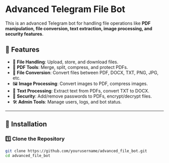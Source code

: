 # Advanced Telegram File Bot

This is an advanced Telegram bot for handling file operations like **PDF manipulation, file conversion, text extraction, image processing, and security features**.

## 📌 Features
- 📂 **File Handling**: Upload, store, and download files.
- 📑 **PDF Tools**: Merge, split, compress, and protect PDFs.
- 🔄 **File Conversion**: Convert files between PDF, DOCX, TXT, PNG, JPG, etc.
- 🖼️ **Image Processing**: Convert images to PDF, compress images.
- 📝 **Text Processing**: Extract text from PDFs, convert TXT to DOCX.
- 🔐 **Security**: Add/remove passwords to PDFs, encrypt/decrypt files.
- 🛠️ **Admin Tools**: Manage users, logs, and bot status.

---

## 🚀 Installation

### **1️⃣ Clone the Repository**
```sh
git clone https://github.com/yourusername/advanced_file_bot.git
cd advanced_file_bot